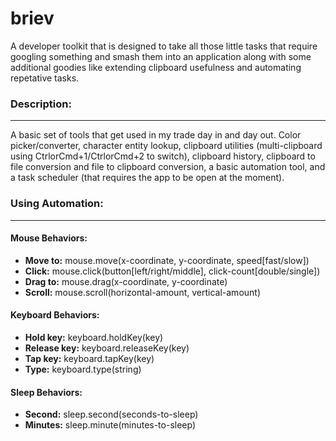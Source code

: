 # briev
A developer toolkit that is designed to take all those little tasks that require googling something and smash them into an application along with some additional goodies like extending clipboard usefulness and automating repetative tasks.

### Description:
---
A basic set of tools that get used in my trade day in and day out. Color picker/converter, character entity lookup, clipboard utilities (multi-clipboard using CtrlorCmd+1/CtrlorCmd+2 to switch), clipboard history, clipboard to file conversion and file to clipboard conversion, a basic automation tool, and a task scheduler (that requires the app to be open at the moment).

### Using Automation:
---
#### Mouse Behaviors:
* **Move to:** mouse.move(x-coordinate, y-coordinate, speed[fast/slow])
* **Click:** mouse.click(button[left/right/middle], click-count[double/single])
* **Drag to:** mouse.drag(x-coordinate, y-coordinate)
* **Scroll:** mouse.scroll(horizontal-amount, vertical-amount)

#### Keyboard Behaviors:
* **Hold key:** keyboard.holdKey(key)
* **Release key:** keyboard.releaseKey(key)
* **Tap key:** keyboard.tapKey(key)
* **Type:** keyboard.type(string)

#### Sleep Behaviors:
* **Second:** sleep.second(seconds-to-sleep)
* **Minutes:** sleep.minute(minutes-to-sleep)
